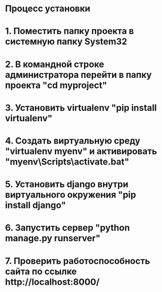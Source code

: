 # Процесс установки

# 1. Поместить папку проекта в системную папку System32
# 2. В командной строке администратора перейти в папку проекта "cd myproject" 
# 3. Установить virtualenv "pip install virtualenv"
# 4. Создать виртуальную среду "virtualenv myenv" и активировать "myenv\Scripts\activate.bat"
# 5. Установить django внутри виртуального окружения "pip install django"
# 6. Запустить сервер "python manage.py runserver"
# 7. Проверить работоспособность сайта по ссылке http://localhost:8000/
